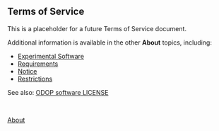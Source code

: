 ## Terms of Service

This is a placeholder for a future Terms of Service document.

Additional information is available in the other **About** topics, including:   
* [Experimental Software](/docs/About/experimental.html)
* [Requirements](/docs/About/requirements.html)
* [Notice](/docs/About/Legal/Disclaimer.html)
* [Restrictions](/docs/About/Legal/Restrictions.html)

See also: [ODOP software LICENSE](https://github.com/thegrumpys/odop/blob/master/LICENSE)
   
   &nbsp;
   
[About](/docs/About)
